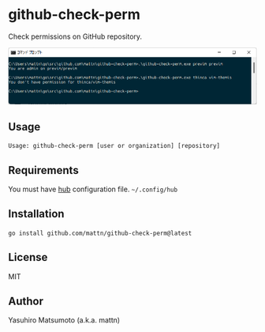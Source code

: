 # github-check-perm

Check permissions on GitHub repository.

![github-check-perm](https://raw.githubusercontent.com/mattn/github-check-perm/main/screenshot.png)

## Usage

```
Usage: github-check-perm [user or organization] [repository]
```

## Requirements

You must have [hub](https://github.com/github/hub) configuration file. `~/.config/hub`

## Installation

```
go install github.com/mattn/github-check-perm@latest
```

## License

MIT

## Author

Yasuhiro Matsumoto (a.k.a. mattn)
